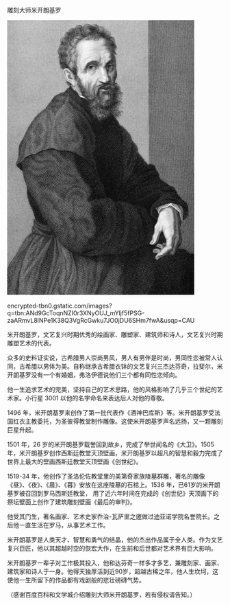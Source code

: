 雕刻大师米开朗基罗


![雕刻大师米开朗基罗](https://github.com/ywangnccu/ywang/blob/main/images/MICHELANGELO.jpg)

encrypted-tbn0.gstatic.com/images?q=tbn:ANd9GcToqnNZI0r3XNyOUJ_mYljf5fPSG-zaARmvL8lNPe1K38Q3VgRcGwku7JO0jDU6SHm7fwA&usqp=CAU


米开朗基罗，文艺复兴时期优秀的绘画家、雕塑家、建筑师和诗人，文艺复兴时期雕塑艺术的代表。

众多的史料证实说，古希腊男人崇尚男风，男人有男伴是时尚，男同性恋被常人认同，古希腊以男体为美。自称继承古希腊衣钵的文艺复兴三杰达芬奇，拉斐尔，米开朗基罗没有一个有婚姻，弗洛伊德说他们三个都有同性恋倾向。

他一生追求艺术的完美，坚持自己的艺术思路，他的风格影响了几乎三个世纪的艺术家。小行星 3001 以他的名字命名来表达后人对他的尊敬。

1496 年，米开朗基罗来创作了第一批代表作《酒神巴库斯》等。米开朗基罗受法国红衣主教委托，为圣彼得教堂制作雕像。这使米开朗基罗声名远扬，又一颗雕刻巨星升起。

1501 年，26 岁的米开朗基罗载誉回到故乡，完成了举世闻名的《大卫》。1505年，米开朗基罗创作西斯廷教堂天顶壁画，米开朗基罗以超凡的智慧和毅力完成了世界上最大的壁画西斯廷教堂天顶壁画《创世纪》。

1519-34 年，他创作了圣洛伦佐教堂里的美第奇家族陵墓群雕，著名的雕像《昼》、《夜》、《晨》、《暮》安放在这座陵墓的石棺上。1536 年，已61岁的米开朗基罗被召回到罗马西斯廷教堂，
用了近六年时间在完成的《创世纪》天顶画下的祭坛壁面上创作了建筑雕刻壁画《最后的审判》。

他受其门生，著名画家、艺术史家乔治-瓦萨里之邀做过迪亚诺学院名誉院长。之后他一直生活在罗马，从事艺术工作。

米开朗基罗是人类天才、智慧和勇气的结晶，他的杰出作品属于全人类。作为文艺复兴巨匠，他以其超越时空的恢宏大作，在生前和后世都对艺术界有巨大影响。

米开朗基罗一辈子对工作极其投入，他和达芬奇一样多才多艺，兼雕刻家、画家、建筑家和诗人于一身。他得天独厚活到近90岁，超越古稀之年，他人生坎坷，这使他一生所留下的作品都有戏剧般的悲壮磅礴气势。


（感谢百度百科和文学城介绍雕刻大师米开朗基罗，若有侵权请告知。）
